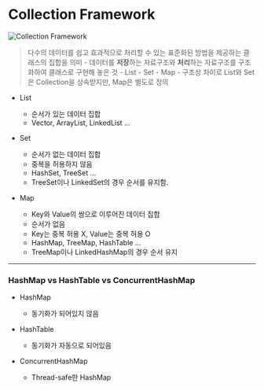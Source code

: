 # Collection Framework

![Collection Framework](https://github.com/KimHunJin/Study-Book/blob/master/Java/images/collection_framework.png)

> 다수의 데이터를 쉽고 효과적으로 처리할 수 있는 표준화된 방법을 제공하는 클래스의 집합을 의미
    - 데이터를 **저장**하는 자료구조와 **처리**하는 자료구조를 구조화하여 클래스로 구현해 놓은 것
        - List
        - Set
        - Map
    - 구조상 차이로 List와 Set은 Collection을 상속받지만, Map은 별도로 정의

- List
    - 순서가 있는 데이터 집합
    - Vector, ArrayList, LinkedList ...
    
    
- Set
    - 순서가 없는 데이터 집합
    - 중복을 허용하지 않음
    - HashSet, TreeSet ...
    - TreeSet이나 LinkedSet의 경우 순서를 유지함.
    
- Map
    - Key와 Value의 쌍으로 이루어진 데이터 집합
    - 순서가 없음
    - Key는 중복 허용 X, Value는 중복 허용 O
    - HashMap, TreeMap, HashTable ...
    - TreeMap이나 LinkedHashMap의 경우 순서 유지


---

### HashMap vs HashTable vs ConcurrentHashMap

- HashMap
	- 동기화가 되어있지 않음

- HashTable
	- 동기화가 자동으로 되어있음

- ConcurrentHashMap
	- Thread-safe한 HashMap
    

